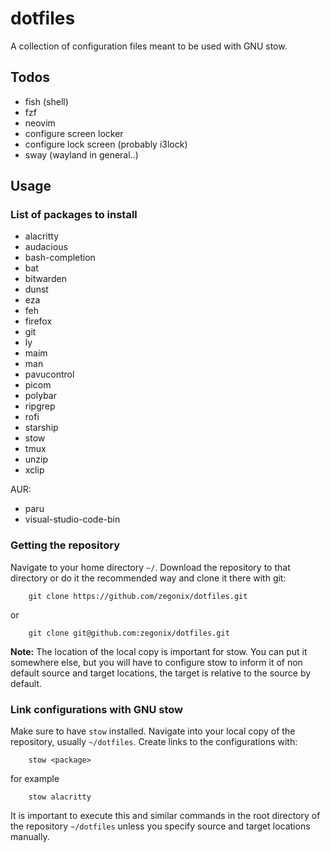 # dotfiles

A collection of configuration files meant to be used with GNU stow.


## Todos

* fish (shell)
* fzf
* neovim
* configure screen locker
* configure lock screen (probably i3lock)
* sway (wayland in general..)


## Usage

### List of packages to install
* alacritty
* audacious
* bash-completion
* bat
* bitwarden
* dunst
* eza
* feh
* firefox
* git
* ly
* maim
* man
* pavucontrol
* picom
* polybar
* ripgrep
* rofi
* starship
* stow
* tmux
* unzip
* xclip

AUR:
* paru
* visual-studio-code-bin


### Getting the repository
Navigate to your home directory `~/`.
Download the repository to that directory or do it the recommended way and clone it there with git:
```
    git clone https://github.com/zegonix/dotfiles.git
```
or
```
    git clone git@github.com:zegonix/dotfiles.git
```

**Note:** The location of the local copy is important for stow. You can put it somewhere else, but you will have to configure stow to inform it of non default source and target locations, the target is relative to the source by default.


### Link configurations with GNU stow
Make sure to have `stow` installed.
Navigate into your local copy of the repository, usually `~/dotfiles`.
Create links to the configurations with:
```
    stow <package>
```
for example
```
    stow alacritty
```
It is important to execute this and similar commands in the root directory of the repository `~/dotfiles` unless you specify source and target locations manually.
